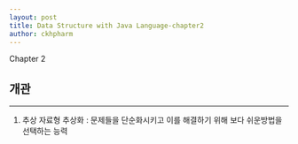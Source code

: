 ```yaml
---
layout: post
title: Data Structure with Java Language-chapter2
author: ckhpharm
---
```


Chapter 2

## 개관 
-----

1. 추상 자료형
추상화 : 문제들을 단순화시키고 이를 해결하기 위해 보다 쉬운방법을 선택하는 능력


